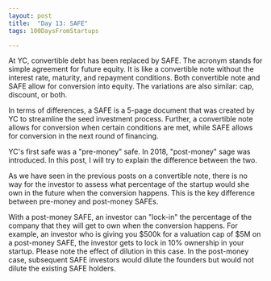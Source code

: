 ```yaml
---
layout: post
title:  "Day 13: SAFE"
tags: 100DaysFromStartups

---
```


At YC, convertible debt has been replaced by SAFE. The acronym stands for simple agreement for future equity. It is like a convertible note without the interest rate, maturity, and repayment conditions. Both convertible note and SAFE allow for conversion into equity. The variations are also similar: cap, discount, or both. 

In terms of differences, a SAFE is a 5-page document that was created by YC to streamline the seed investment process. Further, a convertible note allows for conversion when certain conditions are met, while SAFE allows for conversion in the next round of financing. 

YC's first safe was a "pre-money" safe. In 2018, "post-money" sage was introduced. In this post, I will try to explain the difference between the two. 

As we have seen in the previous posts on a convertible note, there is no way for the investor to assess what percentage of the startup would she own in the future when the conversion happens. This is the key difference between pre-money and post-money SAFEs. 

With a post-money SAFE, an investor can "lock-in" the percentage of the company that they will get to own when the conversion happens. For example, an investor who is giving you $500k for a valuation cap of $5M on a post-money SAFE, the investor gets to lock in 10% ownership in your startup. Please note the effect of dilution in this case. In the post-money case, subsequent SAFE investors would dilute the founders but would not dilute the existing SAFE holders.





